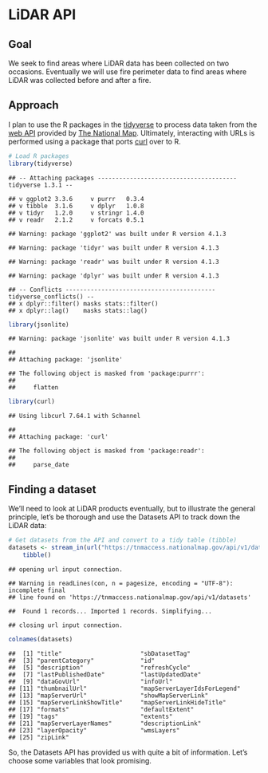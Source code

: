 LiDAR API
================

## Goal

We seek to find areas where LiDAR data has been collected on two
occasions. Eventually we will use fire perimeter data to find areas
where LiDAR was collected before and after a fire.

## Approach

I plan to use the R packages in the
[tidyverse](https://www.tidyverse.org) to process data taken from the
[web API](https://apps.nationalmap.gov/tnmaccess/#/) provided by [The
National Map](https://apps.nationalmap.gov/lidar-explorer/#/).
Ultimately, interacting with URLs is performed using a package that
ports [curl](https://curl.se/) over to R.

``` r
# Load R packages
library(tidyverse)
```

    ## -- Attaching packages --------------------------------------- tidyverse 1.3.1 --

    ## v ggplot2 3.3.6     v purrr   0.3.4
    ## v tibble  3.1.6     v dplyr   1.0.8
    ## v tidyr   1.2.0     v stringr 1.4.0
    ## v readr   2.1.2     v forcats 0.5.1

    ## Warning: package 'ggplot2' was built under R version 4.1.3

    ## Warning: package 'tidyr' was built under R version 4.1.3

    ## Warning: package 'readr' was built under R version 4.1.3

    ## Warning: package 'dplyr' was built under R version 4.1.3

    ## -- Conflicts ------------------------------------------ tidyverse_conflicts() --
    ## x dplyr::filter() masks stats::filter()
    ## x dplyr::lag()    masks stats::lag()

``` r
library(jsonlite)
```

    ## Warning: package 'jsonlite' was built under R version 4.1.3

    ## 
    ## Attaching package: 'jsonlite'

    ## The following object is masked from 'package:purrr':
    ## 
    ##     flatten

``` r
library(curl)
```

    ## Using libcurl 7.64.1 with Schannel

    ## 
    ## Attaching package: 'curl'

    ## The following object is masked from 'package:readr':
    ## 
    ##     parse_date

## Finding a dataset

We’ll need to look at LiDAR products eventually, but to illustrate the
general principle, let’s be thorough and use the Datasets API to track
down the LiDAR data:

``` r
# Get datasets from the API and convert to a tidy table (tibble)
datasets <- stream_in(url("https://tnmaccess.nationalmap.gov/api/v1/datasets")) %>%
    tibble()
```

    ## opening url input connection.

    ## Warning in readLines(con, n = pagesize, encoding = "UTF-8"): incomplete final
    ## line found on 'https://tnmaccess.nationalmap.gov/api/v1/datasets'

    ##  Found 1 records... Imported 1 records. Simplifying...

    ## closing url input connection.

``` r
colnames(datasets)
```

    ##  [1] "title"                      "sbDatasetTag"              
    ##  [3] "parentCategory"             "id"                        
    ##  [5] "description"                "refreshCycle"              
    ##  [7] "lastPublishedDate"          "lastUpdatedDate"           
    ##  [9] "dataGovUrl"                 "infoUrl"                   
    ## [11] "thumbnailUrl"               "mapServerLayerIdsForLegend"
    ## [13] "mapServerUrl"               "showMapServerLink"         
    ## [15] "mapServerLinkShowTitle"     "mapServerLinkHideTitle"    
    ## [17] "formats"                    "defaultExtent"             
    ## [19] "tags"                       "extents"                   
    ## [21] "mapServerLayerNames"        "descriptionLink"           
    ## [23] "layerOpacity"               "wmsLayers"                 
    ## [25] "zipLink"

So, the Datasets API has provided us with quite a bit of information.
Let’s choose some variables that look promising.
